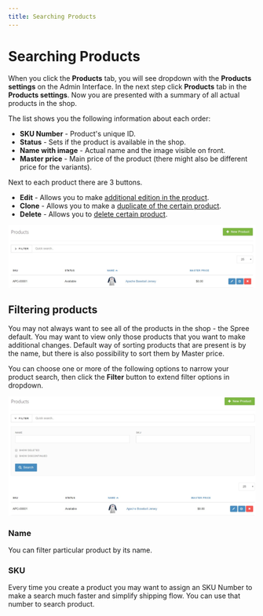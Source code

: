 ```yaml
---
title: Searching Products
---
```


# Searching Products

When you click the **Products** tab, you will see dropdown with the **Products settings** on the Admin Interface. In the next step click **Products** tab in the **Products settings**. Now you are presented with a summary of all actual products in the shop.

The list shows you the following information about each order:

* **SKU Number** - Product's unique ID.
* **Status** - Sets if the product is available in the shop.
* **Name with image** - Actual name and the image visible on front.
* **Master price** - Main price of the product (there might also be different price for the variants).

Next to each product there are 3 buttons.

* **Edit** - Allows you to make [additional edition in the product](/user/products/editing_products.html).
* **Clone** - Allows you to make a [duplicate of the certain product](/user/products/cloning_products.html).
* **Delete** - Allows you to [delete certain product](/user/products/deleting_products.html).

![Product Search](../../../images/user/products/products_landing.jpg)

## Filtering products

You may not always want to see all of the products in the shop - the Spree default. You may want to view only those products that you want to make additional changes. Default way of sorting products that are present is by the name, but there is also possibility to sort them by Master price.

You can choose one or more of the following options to narrow your product search, then click the **Filter** button to extend filter options in dropdown.

![Filter products](../../../images/user/products/filtering_products.jpg)

### Name

You can filter particular product by its name.

### SKU

Every time you create a product you may want to assign an SKU Number to make a search much faster and simplify shipping flow. You can use that number to search product.
